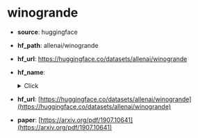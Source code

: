 
# winogrande
+ **source**: huggingface
+ **hf_path**: allenai/winogrande
+ **hf_url**: https://huggingface.co/datasets/allenai/winogrande
+ **hf_name**: 
    <details>
        <summary>Click</summary>
            <div>  -  <code>winogrande_s</code></div>
            <div>  -  <code>winogrande_m</code></div>
            <div>  -  <code>winogrande_l</code></div>
            <div>  -  <code>winogrande_xl</code></div>
            <div>  -  <code>winogrande_debiased</code></div>
    </details>
 
+ **hf_url**: [https://huggingface.co/datasets/allenai/winogrande](https://huggingface.co/datasets/allenai/winogrande)  
+ **paper**: [https://arxiv.org/pdf/1907.10641](https://arxiv.org/pdf/1907.10641)  
